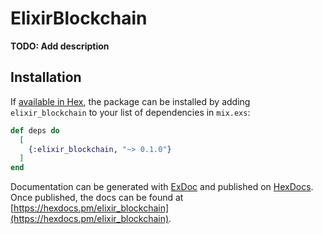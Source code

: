 # ElixirBlockchain

**TODO: Add description**

## Installation

If [available in Hex](https://hex.pm/docs/publish), the package can be installed
by adding `elixir_blockchain` to your list of dependencies in `mix.exs`:

```elixir
def deps do
  [
    {:elixir_blockchain, "~> 0.1.0"}
  ]
end
```

Documentation can be generated with [ExDoc](https://github.com/elixir-lang/ex_doc)
and published on [HexDocs](https://hexdocs.pm). Once published, the docs can
be found at [https://hexdocs.pm/elixir_blockchain](https://hexdocs.pm/elixir_blockchain).

